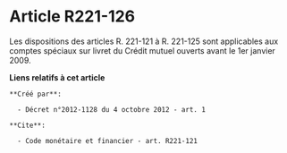 # Article R221-126

Les dispositions des articles R. 221-121 à R. 221-125 sont applicables aux comptes spéciaux sur livret du Crédit mutuel
ouverts avant le 1er janvier 2009.

**Liens relatifs à cet article**

	**Créé par**:

	  - Décret n°2012-1128 du 4 octobre 2012 - art. 1

	**Cite**:

	  - Code monétaire et financier - art. R221-121
